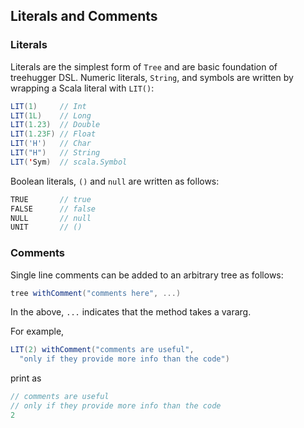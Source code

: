 Literals and Comments
---------------------

### Literals

Literals are the simplest form of `Tree` and are basic foundation of treehugger DSL. Numeric literals, `String`, and symbols are written by wrapping a Scala literal with `LIT()`:

```scala
LIT(1)     // Int
LIT(1L)    // Long
LIT(1.23)  // Double
LIT(1.23F) // Float
LIT('H')   // Char
LIT("H")   // String
LIT('Sym)  // scala.Symbol
```

Boolean literals, `()` and `null` are written as follows:

```scala
TRUE       // true
FALSE      // false
NULL       // null
UNIT       // ()
```

### Comments

Single line comments can be added to an arbitrary tree as follows:

```scala
tree withComment("comments here", ...)
```

In the above, `...` indicates that the method takes a vararg.

For example,

```scala
LIT(2) withComment("comments are useful",
  "only if they provide more info than the code")
```

print as

```scala
// comments are useful
// only if they provide more info than the code
2
```
